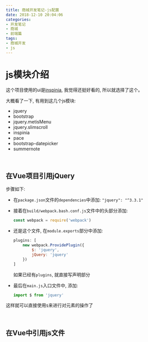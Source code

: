 ```yaml
---
title: 商城开发笔记-js配置
date: 2018-12-10 20:04:06
categories:
- 开发笔记
- 商城
- 前端篇
tags:
- 商城开发
- js
---
```


# js模块介绍

这个项目使用的ui是[inspinia](http://cn.inspinia.cn/), 我觉得还挺好看的, 所以就选择了这个。

大概看了一下, 有用到这几个js模块:

* jquery
* bootstrap
* jquery.metisMenu
* jquery.slimscroll
* inspinia
* pace
* bootstrap-datepicker
* summernote

<br>

## 在Vue项目引用jQuery

步骤如下:

* 在`package.json`文件的`dependencies`中添加: `"jquery": "^3.3.1"`

* 接着在`build/webpack.bash.conf.js`文件中的头部分添加:

  ```js
  const webpack = require('webpack')
  ```

* 还是这个文件, 在`module.exports`部分中添加:

  ```js
  plugins: [
      new webpack.ProvidePlugin({
          $: 'jquery',
          jQuery: 'jquery'
      })
  ]
  ```

  如果已经有`plugins`, 就直接写声明部分

* 最后在`main.js`入口文件中, 添加:

  ```js
  import $ from 'jquery'
  ```

这样就可以直接使用`$`来进行对元素的操作了

<br>

## 在Vue中引用js文件


